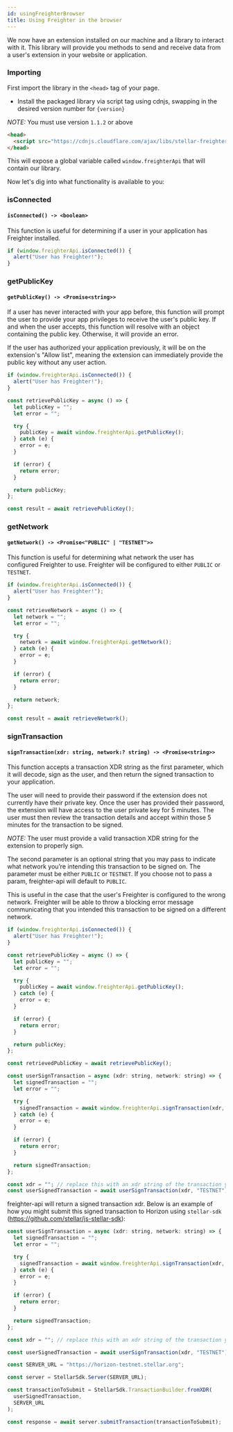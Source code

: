 ```yaml
---
id: usingFreighterBrowser
title: Using Freighter in the browser
---
```


We now have an extension installed on our machine and a library to interact with it. This library will provide you methods to send and receive data from a user's extension in your website or application.

### Importing

First import the library in the `<head>` tag of your page.

- Install the packaged library via script tag using cdnjs, swapping in the desired version number for `{version}`

_NOTE:_ You must use version `1.1.2` or above

```html
<head>
  <script src="https://cdnjs.cloudflare.com/ajax/libs/stellar-freighter-api/{version}/index.min.js"></script>
</head>
```

This will expose a global variable called `window.freighterApi` that will contain our library.

Now let's dig into what functionality is available to you:

### isConnected

#### `isConnected() -> <boolean>`

This function is useful for determining if a user in your application has Freighter installed.

```javascript
if (window.freighterApi.isConnected()) {
  alert("User has Freighter!");
}
```

### getPublicKey

#### `getPublicKey() -> <Promise<string>>`

If a user has never interacted with your app before, this function will prompt the user to provide your app privileges to receive the user's public key. If and when the user accepts, this function will resolve with an object containing the public key. Otherwise, it will provide an error.

If the user has authorized your application previously, it will be on the extension's "Allow list", meaning the extension can immediately provide the public key without any user action.

```javascript
if (window.freighterApi.isConnected()) {
  alert("User has Freighter!");
}

const retrievePublicKey = async () => {
  let publicKey = "";
  let error = "";

  try {
    publicKey = await window.freighterApi.getPublicKey();
  } catch (e) {
    error = e;
  }

  if (error) {
    return error;
  }

  return publicKey;
};

const result = await retrievePublicKey();
```

### getNetwork

#### `getNetwork() -> <Promise<"PUBLIC" | "TESTNET">>`

This function is useful for determining what network the user has configured Freighter to use. Freighter will be configured to either `PUBLIC` or `TESTNET`.

```javascript
if (window.freighterApi.isConnected()) {
  alert("User has Freighter!");
}

const retrieveNetwork = async () => {
  let network = "";
  let error = "";

  try {
    network = await window.freighterApi.getNetwork();
  } catch (e) {
    error = e;
  }

  if (error) {
    return error;
  }

  return network;
};

const result = await retrieveNetwork();
```

### signTransaction

#### `signTransaction(xdr: string, network:? string) -> <Promise<string>>`

This function accepts a transaction XDR string as the first parameter, which it will decode, sign as the user, and then return the signed transaction to your application.

The user will need to provide their password if the extension does not currently have their private key. Once the user has provided their password, the extension will have access to the user private key for 5 minutes. The user must then review the transaction details and accept within those 5 minutes for the transaction to be signed.

_NOTE:_ The user must provide a valid transaction XDR string for the extension to properly sign.

The second parameter is an optional string that you may pass to indicate what network you’re intending this transaction to be signed on. The parameter must be either `PUBLIC` or `TESTNET`. If you choose not to pass a param, freighter-api will default to `PUBLIC`.

This is useful in the case that the user's Freighter is configured to the wrong network. Freighter will be able to throw a blocking error message communicating that you intended this transaction to be signed on a different network.

```javascript
if (window.freighterApi.isConnected()) {
  alert("User has Freighter!");
}

const retrievePublicKey = async () => {
  let publicKey = "";
  let error = "";

  try {
    publicKey = await window.freighterApi.getPublicKey();
  } catch (e) {
    error = e;
  }

  if (error) {
    return error;
  }

  return publicKey;
};

const retrievedPublicKey = await retrievePublicKey();

const userSignTransaction = async (xdr: string, network: string) => {
  let signedTransaction = "";
  let error = "";

  try {
    signedTransaction = await window.freighterApi.signTransaction(xdr, network);
  } catch (e) {
    error = e;
  }

  if (error) {
    return error;
  }

  return signedTransaction;
};

const xdr = ""; // replace this with an xdr string of the transaction you want to sign
const userSignedTransaction = await userSignTransaction(xdr, "TESTNET");
```

freighter-api will return a signed transaction xdr. Below is an example of how you might submit this signed transaction to Horizon using `stellar-sdk` (https://github.com/stellar/js-stellar-sdk):

```javascript
const userSignTransaction = async (xdr: string, network: string) => {
  let signedTransaction = "";
  let error = "";

  try {
    signedTransaction = await window.freighterApi.signTransaction(xdr, network);
  } catch (e) {
    error = e;
  }

  if (error) {
    return error;
  }

  return signedTransaction;
};

const xdr = ""; // replace this with an xdr string of the transaction you want to sign

const userSignedTransaction = await userSignTransaction(xdr, "TESTNET");

const SERVER_URL = "https://horizon-testnet.stellar.org";

const server = StellarSdk.Server(SERVER_URL);

const transactionToSubmit = StellarSdk.TransactionBuilder.fromXDR(
  userSignedTransaction,
  SERVER_URL
);

const response = await server.submitTransaction(transactionToSubmit);
```
